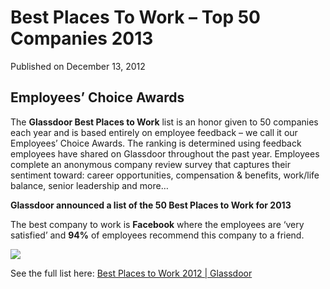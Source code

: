 # Best Places To Work &#8211; Top 50 Companies 2013

Published on December 13, 2012

Employees’ Choice Awards
------------------------

The **Glassdoor Best Places to Work** list is an honor given to 50 companies each year and is based entirely on employee feedback – we call it our Employees’ Choice Awards. The ranking is determined using feedback employees have shared on Glassdoor throughout the past year. Employees complete an anonymous company review survey that captures their sentiment toward: career opportunities, compensation & benefits, work/life balance, senior leadership and more…

**Glassdoor announced a list of the 50 Best Places to Work for 2013**

The best company to work is **Facebook** where the employees are ‘very satisfied’ and <span class="minorText gdrHigh">**94%** of employees recommend this company to a friend.</span>

![](http://media.tumblr.com/tumblr_meyk1o5gfR1rq1qxm.jpg)

See the full list here: [Best Places to Work 2012 | Glassdoor](http://www.glassdoor.com/Best-Places-to-Work-LST_KQ0,19.htm "Best Places To Work 2013")
	